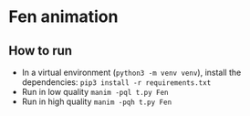 # Fen animation


## How to run

- In a virtual environment (`python3 -m venv venv`), install the dependencies: `pip3 install -r requirements.txt`
- Run in low quality `manim -pql t.py Fen`
- Run in high quality `manim -pqh t.py Fen`
